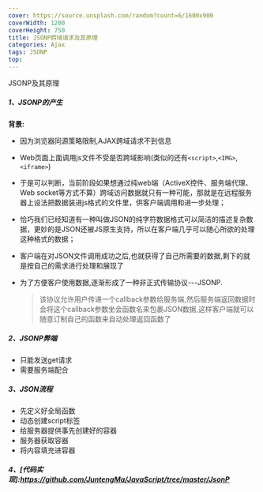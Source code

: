 ```yaml
---
cover: https://source.unsplash.com/random?count=6/1600x900
coverWidth: 1200
coverHeight: 750
title: JSONP跨域请求及其原理
categories: Ajax 
tags: JSONP 
top:
---
```

JSONP及其原理

<!--more-->

##### 1、JSONP的产生

**背景:**

- 因为浏览器同源策略限制,AJAX跨域请求不到信息

- Web页面上面调用js文件不受是否跨域影响(类似的还有`<script>`,`<IMG>`,`<iframe>`)

- 于是可以判断，当前阶段如果想通过纯web端（ActiveX控件、服务端代理、Web socket等方式不算）跨域访问数据就只有一种可能，那就是在远程服务器上设法把数据装进js格式的文件里，供客户端调用和进一步处理；

- 恰巧我们已经知道有一种叫做JSON的纯字符数据格式可以简洁的描述复杂数据，更妙的是JSON还被JS原生支持，所以在客户端几乎可以随心所欲的处理这种格式的数据；

- 客户端在对JSON文件调用成功之后,也就获得了自己所需要的数据,剩下的就是按自己的需求进行处理和展现了

- 为了方便客户使用数据,逐渐形成了一种非正式传输协议---JSONP.

  > 该协议允许用户传递一个callback参数给服务端,然后服务端返回数据时会将这个callback参数坐会函数名来包裹JSON数据,这样客户端就可以随意订制自己的函数来自动处理返回函数了

##### 2、JSONP弊端

- 只能发送get请求
- 需要服务端配合

##### 3、JSON流程

- 先定义好全局函数
- 动态创建script标签
- 给服务器提供事先创建好的容器
- 服务器获取容器
- 将内容填充进容器

##### 4、[代码实现]:https://github.com/JuntengMa/JavaScript/tree/master/JsonP 



